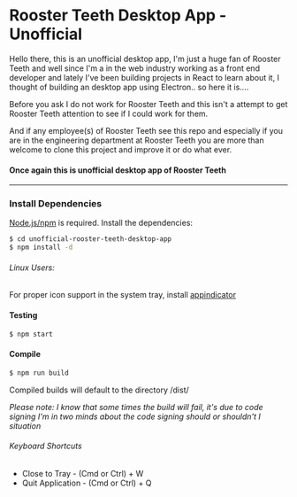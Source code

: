 # Rooster Teeth Desktop App - Unofficial

Hello there, this is an unofficial desktop app, I'm just a huge fan of Rooster Teeth and well since I'm a in the web industry working as a front end developer and lately I've been building projects in React to learn about it, I thought of building an desktop app using Electron.. so here it is....



Before you ask I do not work for Rooster Teeth and this isn't a attempt to get Rooster Teeth attention to see if I could work for them.

And if any employee(s) of Rooster Teeth see this repo and especially if you are in the engineering department at Rooster Teeth you are more than welcome to clone this project and improve it or do what ever.

#### Once again this is unofficial desktop app of Rooster Teeth

---

### Install Dependencies

[Node.js/npm](https://nodejs.org/) is required.
Install the dependencies:

```sh
$ cd unofficial-rooster-teeth-desktop-app
$ npm install -d
```

###### Linux Users:
For proper icon support in the system tray, install [appindicator](https://github.com/ubuntu/gnome-shell-extension-appindicator)

#### Testing
```sh
$ npm start
```

#### Compile
```sh
$ npm run build
```
Compiled builds will default to the directory /dist/

*Please note: I know that some times the build will fail, it's due to code signing I'm in two minds about the code signing should or shouldn't I situation*

###### Keyboard Shortcuts
- Close to Tray    - (Cmd or Ctrl) + W
- Quit Application - (Cmd or Ctrl) + Q
